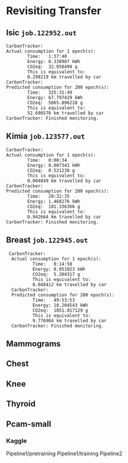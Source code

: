 # Revisiting Transfer
## Isic `job.122952.out`
```
CarbonTracker:
Actual consumption for 1 epoch(s):
        Time:   1:37:40
        Energy: 0.338987 kWh
        CO2eq:  32.058499 g
        This is equivalent to:
        0.298219 km travelled by car
CarbonTracker:
Predicted consumption for 200 epoch(s):
        Time:   325:31:49
        Energy: 67.797429 kWh
        CO2eq:  5665.096228 g
        This is equivalent to:
        52.698570 km travelled by car
CarbonTracker: Finished monitoring.
```
## Kimia	`job.123577.out`
```
CarbonTracker:
Actual consumption for 1 epoch(s):
        Time:   0:08:34
        Energy: 0.007341 kWh
        CO2eq:  0.521238 g
        This is equivalent to:
        0.004849 km travelled by car
CarbonTracker:
Predicted consumption for 200 epoch(s):
        Time:   28:32:35
        Energy: 1.468276 kWh
        CO2eq:  101.336366 g
        This is equivalent to:
        0.942664 km travelled by car
CarbonTracker: Finished monitoring.
```
## Breast	`job.122945.out`
```
 CarbonTracker:
  Actual consumption for 1 epoch(s):
          Time:   0:14:58
          Energy: 0.051023 kWh
          CO2eq:  5.204317 g
          This is equivalent to:
          0.048412 km travelled by car
  CarbonTracker:
  Predicted consumption for 200 epoch(s):
          Time:   49:53:53
          Energy: 10.204543 kWh
          CO2eq:  1051.017129 g
          This is equivalent to:
          9.776904 km travelled by car
  CarbonTracker: Finished monitoring.
```
## Mammograms
## Chest	
## Knee	
## Thyroid	
## Pcam-small


### Kaggle
Pipeline1/pretraining
Pipeline1/training
Pipeline2
